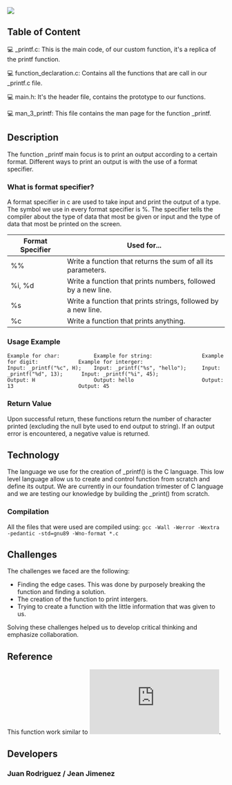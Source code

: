 <img src="https://media.giphy.com/media/l2JhwdnrGvfnoXrzi/giphy.gif">

## Table of Content
:computer: _printf.c: This is the main code, of our custom function, it's a replica of the printf function.

:computer: function_declaration.c: Contains all the functions that are call in our _printf.c file.

:computer: main.h: It's the header file, contains the prototype to our functions.

:computer: man_3_printf: This file contains the man page for the function _printf.

## Description

The function _printf main focus is to print an output according to a certain format. Different ways to print an output is with the use of a format specifier.

### What is format specifier?

A format specifier in c are used to take input and print the output of a type. The symbol we use in every format specifier is %. The specifier tells the compiler about the type of data that most be given or input and the type of data that most be printed on the screen.

| Format Specifier | Used for...                                                   |
|------------------|---------------------------------------------------------------|
| %%               | Write a function that returns the sum of all its parameters.  |
| %i, %d           | Write a function that prints numbers, followed by a new line. |
| %s               | Write a function that prints strings, followed by a new line. |
| %c               | Write a function that prints anything.                        |

### Usage Example
```
Example for char:           Example for string:                Example for digit:             Example for interger:
Input: _printf("%c", H);    Input: _printf("%s", "hello");     Input: _printf("%d", 13);      Input: _printf("%i", 45);
Output: H                   Output: hello                      Output: 13                     Output: 45
```
### Return Value
Upon successful return, these functions return the number of character printed (excluding the null byte used to end output to string). If an output error is encountered, a negative value is returned.

## Technology

The language we use for the creation of _printf() is the C language. This low level language allow us to create and control function from scratch and define its output. We are currently in our foundation trimester of C language and we are testing our knowledge by building the _print() from scratch.

### Compilation
All the files that were used are compiled using:
`gcc -Wall -Werror -Wextra -pedantic -std=gnu89 -Wno-format *.c`

## Challenges
The challenges we faced are the following:

* Finding the edge cases. This was done by purposely breaking the function and finding a solution.
* The creation of the function to print intergers.
* Trying to create a function with the little information that was given to us. 

Solving these challenges helped us to develop critical thinking and emphasize collaboration.

## Reference
This function work similar to ![printf(3)](https://man7.org/linux/man-pages/man3/printf.3.html). 

## Developers
### Juan Rodriguez / Jean Jimenez
